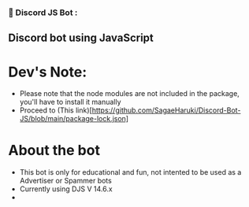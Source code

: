 ### 🔨 Discord JS Bot :
Discord bot using JavaScript
---

<h1>Dev's Note:</h1>

- Please note that the node modules are not included in the package, you'll have to install it manually
- Proceed to (This link)[https://github.com/SagaeHaruki/Discord-Bot-JS/blob/main/package-lock.json]

<h1>About the bot</h1>

- This bot is only for educational and fun, not intented to be used as a Advertiser or Spammer bots
- Currently using DJS V 14.6.x
- 


